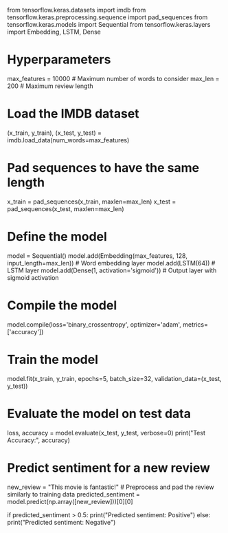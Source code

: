 
from tensorflow.keras.datasets import imdb
from tensorflow.keras.preprocessing.sequence import pad_sequences
from tensorflow.keras.models import Sequential
from tensorflow.keras.layers import Embedding, LSTM, Dense

# Hyperparameters
max_features = 10000  # Maximum number of words to consider
max_len = 200  # Maximum review length

# Load the IMDB dataset
(x_train, y_train), (x_test, y_test) = imdb.load_data(num_words=max_features)

# Pad sequences to have the same length
x_train = pad_sequences(x_train, maxlen=max_len)
x_test = pad_sequences(x_test, maxlen=max_len)

# Define the model
model = Sequential()
model.add(Embedding(max_features, 128, input_length=max_len))  # Word embedding layer
model.add(LSTM(64))  # LSTM layer
model.add(Dense(1, activation='sigmoid'))  # Output layer with sigmoid activation

# Compile the model
model.compile(loss='binary_crossentropy', optimizer='adam', metrics=['accuracy'])

# Train the model
model.fit(x_train, y_train, epochs=5, batch_size=32, validation_data=(x_test, y_test))

# Evaluate the model on test data
loss, accuracy = model.evaluate(x_test, y_test, verbose=0)
print("Test Accuracy:", accuracy)

# Predict sentiment for a new review
new_review = "This movie is fantastic!"  # Preprocess and pad the review similarly to training data
predicted_sentiment = model.predict(np.array([new_review]))[0][0]

if predicted_sentiment > 0.5:
  print("Predicted sentiment: Positive")
else:
  print("Predicted sentiment: Negative")
